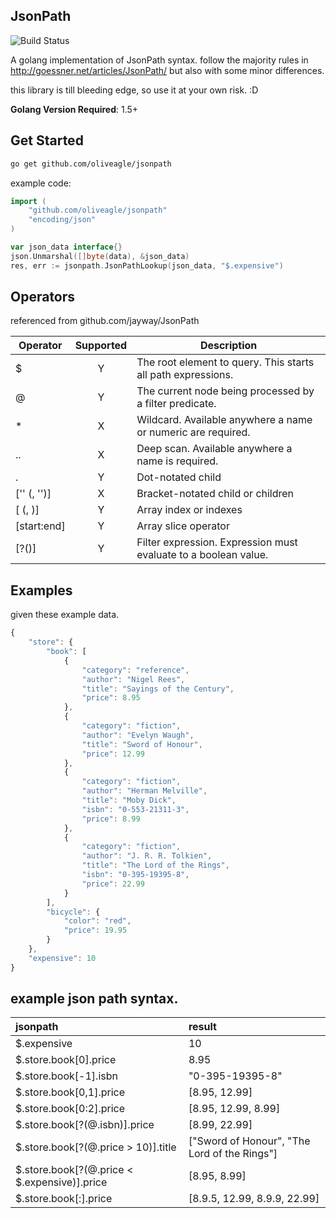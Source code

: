 JsonPath
----------------

![Build Status](https://travis-ci.org/oliveagle/jsonpath.svg?branch=master)

A golang implementation of JsonPath syntax.
follow the majority rules in http://goessner.net/articles/JsonPath/
but also with some minor differences.

this library is till bleeding edge, so use it at your own risk. :D

**Golang Version Required**: 1.5+

Get Started
------------

```bash
go get github.com/oliveagle/jsonpath
```

example code:

```go
import (
    "github.com/oliveagle/jsonpath"
    "encoding/json"
)

var json_data interface{}
json.Unmarshal([]byte(data), &json_data)
res, err := jsonpath.JsonPathLookup(json_data, "$.expensive")
```

Operators
--------
referenced from github.com/jayway/JsonPath

| Operator | Supported | Description |
| ---- | :---: | ---------- |
| $ 					  | Y | The root element to query. This starts all path expressions. |
| @ 				      | Y | The current node being processed by a filter predicate. |
| * 					  | X | Wildcard. Available anywhere a name or numeric are required. |
| .. 					  | X | Deep scan. Available anywhere a name is required. |
| .<name> 				  | Y | Dot-notated child |
| ['<name>' (, '<name>')] | X | Bracket-notated child or children |
| [<number> (, <number>)] | Y | Array index or indexes |
| [start:end] 			  | Y | Array slice operator |
| [?(<expression>)] 	  | Y | Filter expression. Expression must evaluate to a boolean value. |

Examples
--------
given these example data.

```javascript
{
    "store": {
        "book": [
            {
                "category": "reference",
                "author": "Nigel Rees",
                "title": "Sayings of the Century",
                "price": 8.95
            },
            {
                "category": "fiction",
                "author": "Evelyn Waugh",
                "title": "Sword of Honour",
                "price": 12.99
            },
            {
                "category": "fiction",
                "author": "Herman Melville",
                "title": "Moby Dick",
                "isbn": "0-553-21311-3",
                "price": 8.99
            },
            {
                "category": "fiction",
                "author": "J. R. R. Tolkien",
                "title": "The Lord of the Rings",
                "isbn": "0-395-19395-8",
                "price": 22.99
            }
        ],
        "bicycle": {
            "color": "red",
            "price": 19.95
        }
    },
    "expensive": 10
}
```
example json path syntax.
----

| jsonpath | result|
| :--------- | :-------|
| $.expensive 			  | 10|
| $.store.book[0].price   | 8.95|
| $.store.book[-1].isbn   | "0-395-19395-8"|
| $.store.book[0,1].price | [8.95, 12.99]   |
| $.store.book[0:2].price | [8.95, 12.99, 8.99]|
| $.store.book[?(@.isbn)].price|  [8.99, 22.99] |
| $.store.book[?(@.price > 10)].title | ["Sword of Honour", "The Lord of the Rings"]|
| $.store.book[?(@.price < $.expensive)].price | [8.95, 8.99] |
| $.store.book[:].price | [8.9.5, 12.99, 8.9.9, 22.99] |


